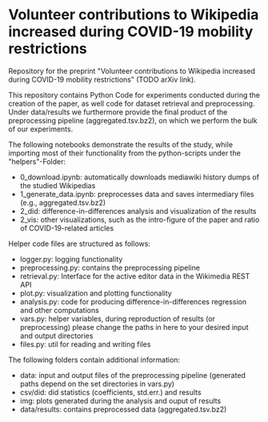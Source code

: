 # Volunteer contributions to Wikipedia increased during COVID-19 mobility restrictions
Repository for the preprint "Volunteer contributions to Wikipedia increased during COVID-19 mobility restrictions" (TODO arXiv link).

This repository contains Python Code for experiments conducted during the creation of the paper, as well code for dataset retrieval and preprocessing. Under data/results we furthermore provide the final product of the preprocessing pipeline (aggregated.tsv.bz2), on which we perform the bulk of our experiments.

The following notebooks demonstrate the results of the study, while importing most of their functionality from the python-scripts under the "helpers"-Folder:
- 0_download.ipynb: automatically downloads mediawiki history dumps of the studied Wikipedias
- 1_generate_data.ipynb: preprocesses data and saves intermediary files (e.g., aggregated.tsv.bz2)
- 2_did: difference-in-differences analysis and visualization of the results
- 2_vis: other visualizations, such as the intro-figure of the paper and ratio of COVID-19-related articles

Helper code files are structured as follows:
- logger.py: logging functionality
- preprocessing.py: contains the preprocessing pipeline
- retrieval.py: Interface for the active editor data in the Wikimedia REST API
- plot.py: visualization and plotting functionality
- analysis.py: code for producing difference-in-differences regression and other computations
- vars.py: helper variables, during reproduction of results (or preprocessing) please change the paths in here to your desired input and output directories 
- files.py: util for reading and writing files

The following folders contain additional information:
- data: input and output files of the preprocessing pipeline (generated paths depend on the set directories in vars.py)
- csv/did: did statistics (coefficients, std.err.) and results
- img: plots generated during the analysis and ouput of results
- data/results: contains preprocessed data (aggregated.tsv.bz2)
